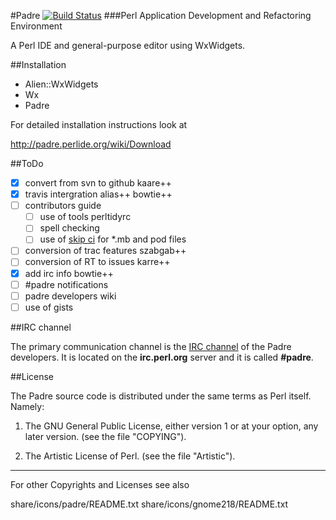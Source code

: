 #Padre [![Build Status](https://travis-ci.org/PadreIDE/Padre.png?branch=master)](https://travis-ci.org/PadreIDE/Padre)
###Perl Application Development and Refactoring Environment

A Perl IDE and general-purpose editor using WxWidgets.

##Installation

* Alien::WxWidgets
* Wx
* Padre

For detailed installation instructions look at 

http://padre.perlide.org/wiki/Download

##ToDo

- [x] convert from svn to github kaare++
- [x] travis intergration alias++ bowtie++
- [ ] contributors guide
  - [ ] use of tools perltidyrc
  - [ ] spell checking
  - [ ] use of [skip ci](http://docs.travis-ci.com/user/how-to-skip-a-build/) for \*.mb and pod files
- [ ] conversion of trac features szabgab++
- [ ] conversion of RT to issues karre++
- [x] add irc info bowtie++
- [ ] #padre notifications
- [ ] padre developers wiki
- [ ] use of gists

##IRC channel

The primary communication channel is the [IRC channel](https://github.com/PadreIDE/Padre/wiki/IRC-Channel) of the Padre developers. It is located on the **irc.perl.org** server and it is called **#padre**.


##License

The Padre source code is distributed under the same terms as Perl itself. 
Namely:

1. The GNU General Public License, either version 1 or at your option,
any later version. (see the file "COPYING").

2. The Artistic License of Perl. (see the file "Artistic").


--------------------------------------------------------
For other Copyrights and Licenses see also

share/icons/padre/README.txt
share/icons/gnome218/README.txt

